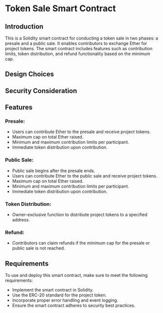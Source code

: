 # Token Sale Smart Contract

## Introduction

This is a Solidity smart contract for conducting a token sale in two phases: a presale and a public sale. It enables contributors to exchange Ether for project tokens. The smart contract includes features such as contribution limits, token distribution, and refund functionality based on the minimum cap.

## Design Choices

## Security Consideration

## Features

### Presale:

- Users can contribute Ether to the presale and receive project tokens.
- Maximum cap on total Ether raised.
- Minimum and maximum contribution limits per participant.
- Immediate token distribution upon contribution.

### Public Sale:

- Public sale begins after the presale ends.
- Users can contribute Ether to the public sale and receive project tokens.
- Maximum cap on total Ether raised.
- Minimum and maximum contribution limits per participant.
- Immediate token distribution upon contribution.

### Token Distribution:

- Owner-exclusive function to distribute project tokens to a specified address.

### Refund:

- Contributors can claim refunds if the minimum cap for the presale or public sale is not reached.

## Requirements

To use and deploy this smart contract, make sure to meet the following requirements:

- Implement the smart contract in Solidity.
- Use the ERC-20 standard for the project token.
- Incorporate proper error handling and event logging.
- Ensure the smart contract adheres to security best practices.
